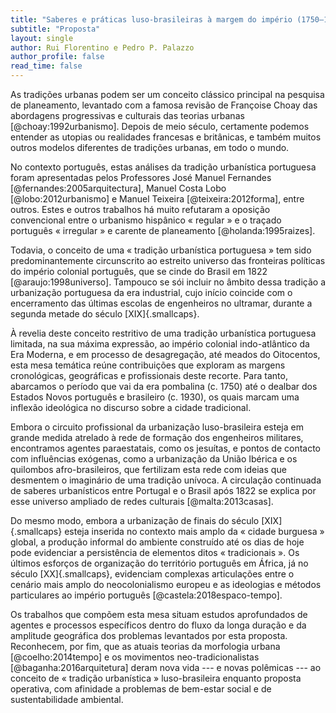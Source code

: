 ```yaml
---
title: "Saberes e práticas luso-brasileiras à margem do império (1750–1930)"
subtitle: "Proposta"
layout: single
author: Rui Florentino e Pedro P. Palazzo
author_profile: false
read_time: false
---
```


As tradições urbanas podem ser um conceito clássico principal na
pesquisa de planeamento, levantado com a famosa revisão de Françoise
Choay das abordagens progressivas e culturais das teorias urbanas
[@choay:1992urbanismo]. Depois de meio século, certamente podemos
entender as utopias ou realidades francesas e britânicas, e também
muitos outros modelos diferentes de tradições urbanas, em todo o mundo.

No contexto português, estas análises da tradição urbanística portuguesa
foram apresentadas pelos Professores José Manuel Fernandes
[@fernandes:2005arquitectura], Manuel Costa Lobo [@lobo:2012urbanismo] e
Manuel Teixeira [@teixeira:2012forma], entre outros. Estes e outros
trabalhos há muito refutaram a oposição convencional entre o urbanismo
hispânico « regular » e o traçado português « irregular » e carente de
planeamento [@holanda:1995raizes].

Todavia, o conceito de uma « tradição urbanística portuguesa » tem sido
predominantemente circunscrito ao estreito universo das fronteiras
políticas do império colonial português, que se cinde do Brasil em 1822
[@araujo:1998universo]. Tampouco se sói incluir no âmbito dessa tradição
a urbanização portuguesa da era industrial, cujo início coincide com o
encerramento das últimas escolas de engenheiros no ultramar, durante a
segunda metade do século [XIX]{.smallcaps}.

À revelia deste conceito restritivo de uma tradição urbanística
portuguesa limitada, na sua máxima expressão, ao império colonial
indo-atlântico da Era Moderna, e em processo de desagregação, até meados
do Oitocentos, esta mesa temática reúne contribuições que exploram as
margens cronológicas, geográficas e profissionais deste recorte. Para
tanto, abarcamos o período que vai da era pombalina (c. 1750) até o
dealbar dos Estados Novos português e brasileiro (c. 1930), os quais
marcam uma inflexão ideológica no discurso sobre a cidade tradicional.

Embora o circuito profissional da urbanização luso-brasileira esteja em
grande medida atrelado à rede de formação dos engenheiros militares,
encontramos agentes paraestatais, como os jesuítas, e pontos de contacto
com influências exógenas, como a urbanização da União Ibérica e os
quilombos afro-brasileiros, que fertilizam esta rede com ideias que
desmentem o imaginário de uma tradição unívoca. A circulação continuada
de saberes urbanísticos entre Portugal e o Brasil após 1822 se explica
por esse universo ampliado de redes culturais [@malta:2013casas].

Do mesmo modo, embora a urbanização de finais do século
[XIX]{.smallcaps} esteja inserida no contexto mais amplo da « cidade
burguesa » global, a produção informal do ambiente construído até os
dias de hoje pode evidenciar a persistência de elementos ditos
« tradicionais ». Os últimos esforços de organização do território
português em África, já no século [XX]{.smallcaps}, evidenciam complexas
articulações entre o cenário mais amplo do neocolonialismo europeu e as
ideologias e métodos particulares ao império português
[@castela:2018espaco-tempo].

Os trabalhos que compõem esta mesa situam estudos aprofundados de
agentes e processos específicos dentro do fluxo da longa duração e da
amplitude geográfica dos problemas levantados por esta proposta.
Reconhecem, por fim, que as atuais teorias da morfologia urbana
[@coelho:2014tempo] e os movimentos neo-tradicionalistas
[@baganha:2016arquitetura] deram nova vida --- e novas polêmicas --- ao
conceito de « tradição urbanística » luso-brasileira enquanto proposta
operativa, com afinidade a problemas de bem-estar social e de
sustentabilidade ambiental.

